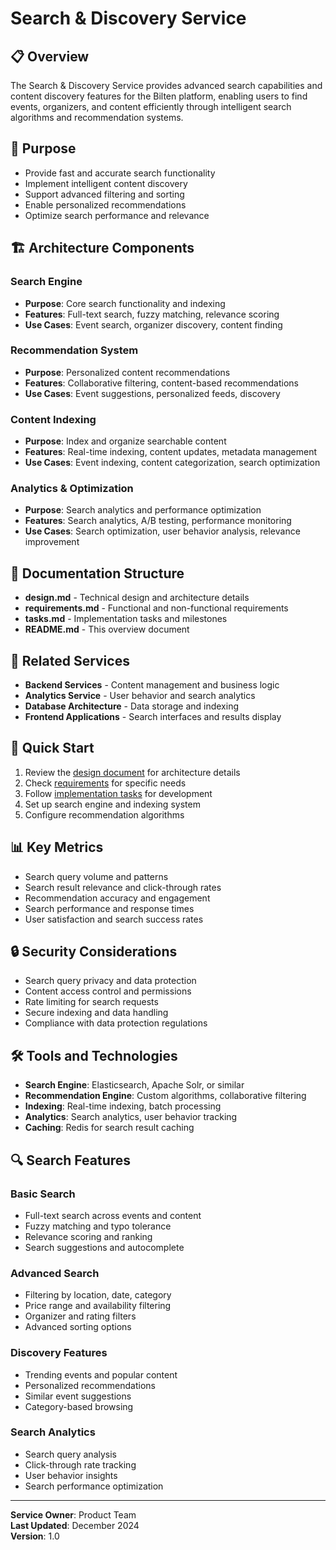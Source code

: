 # Search & Discovery Service

## 📋 Overview

The Search & Discovery Service provides advanced search capabilities and content discovery features for the Bilten platform, enabling users to find events, organizers, and content efficiently through intelligent search algorithms and recommendation systems.

## 🎯 Purpose

- Provide fast and accurate search functionality
- Implement intelligent content discovery
- Support advanced filtering and sorting
- Enable personalized recommendations
- Optimize search performance and relevance

## 🏗️ Architecture Components

### Search Engine
- **Purpose**: Core search functionality and indexing
- **Features**: Full-text search, fuzzy matching, relevance scoring
- **Use Cases**: Event search, organizer discovery, content finding

### Recommendation System
- **Purpose**: Personalized content recommendations
- **Features**: Collaborative filtering, content-based recommendations
- **Use Cases**: Event suggestions, personalized feeds, discovery

### Content Indexing
- **Purpose**: Index and organize searchable content
- **Features**: Real-time indexing, content updates, metadata management
- **Use Cases**: Event indexing, content categorization, search optimization

### Analytics & Optimization
- **Purpose**: Search analytics and performance optimization
- **Features**: Search analytics, A/B testing, performance monitoring
- **Use Cases**: Search optimization, user behavior analysis, relevance improvement

## 📁 Documentation Structure

- **design.md** - Technical design and architecture details
- **requirements.md** - Functional and non-functional requirements
- **tasks.md** - Implementation tasks and milestones
- **README.md** - This overview document

## 🔗 Related Services

- **Backend Services** - Content management and business logic
- **Analytics Service** - User behavior and search analytics
- **Database Architecture** - Data storage and indexing
- **Frontend Applications** - Search interfaces and results display

## 🚀 Quick Start

1. Review the [design document](design.md) for architecture details
2. Check [requirements](requirements.md) for specific needs
3. Follow [implementation tasks](tasks.md) for development
4. Set up search engine and indexing system
5. Configure recommendation algorithms

## 📊 Key Metrics

- Search query volume and patterns
- Search result relevance and click-through rates
- Recommendation accuracy and engagement
- Search performance and response times
- User satisfaction and search success rates

## 🔒 Security Considerations

- Search query privacy and data protection
- Content access control and permissions
- Rate limiting for search requests
- Secure indexing and data handling
- Compliance with data protection regulations

## 🛠️ Tools and Technologies

- **Search Engine**: Elasticsearch, Apache Solr, or similar
- **Recommendation Engine**: Custom algorithms, collaborative filtering
- **Indexing**: Real-time indexing, batch processing
- **Analytics**: Search analytics, user behavior tracking
- **Caching**: Redis for search result caching

## 🔍 Search Features

### Basic Search
- Full-text search across events and content
- Fuzzy matching and typo tolerance
- Relevance scoring and ranking
- Search suggestions and autocomplete

### Advanced Search
- Filtering by location, date, category
- Price range and availability filtering
- Organizer and rating filters
- Advanced sorting options

### Discovery Features
- Trending events and popular content
- Personalized recommendations
- Similar event suggestions
- Category-based browsing

### Search Analytics
- Search query analysis
- Click-through rate tracking
- User behavior insights
- Search performance optimization

---

**Service Owner**: Product Team  
**Last Updated**: December 2024  
**Version**: 1.0
